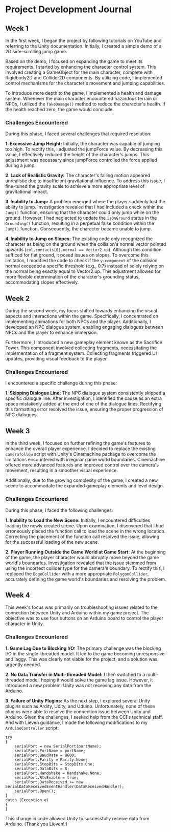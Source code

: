 # Project Development Journal
## Week 1
In the first week, I began the project by following tutorials on YouTube and referring to the Unity documentation. Initially, I created a simple demo of a 2D side-scrolling jump game.

Based on the demo, I focused on expanding the game to meet its requirements. I started by enhancing the character control system. This involved creating a GameObject for the main character, complete with Rigidbody2D and Collider2D components. By utilizing code, I implemented control mechanisms for the character's movement and jumping capabilities.

To introduce more depth to the game, I implemented a health and damage system. Whenever the main character encountered hazardous terrain or NPCs, I utilized the `TakeDamage()` method to reduce the character's health. If the health reached zero, the game would conclude.

### Challenges Encountered
During this phase, I faced several challenges that required resolution:

**1. Excessive Jump Height:** Initially, the character was capable of jumping too high. To rectify this, I adjusted the jumpForce value. By decreasing this value, I effectively reduced the height of the character's jumps. This adjustment was necessary since jumpForce controlled the force applied during a jump.

**2. Lack of Realistic Gravity:** The character's falling motion appeared unrealistic due to insufficient gravitational influence. To address this issue, I fine-tuned the gravity scale to achieve a more appropriate level of gravitational impact.

**3. Inability to Jump:** A problem emerged where the player suddenly lost the ability to jump. Investigation revealed that I had included a check within the `Jump()` function, ensuring that the character could only jump while on the ground. However, I had neglected to update the `isOnGround` status in the `Grounding()` function, resulting in a perpetual false condition within the `Jump()` function. Consequently, the character became unable to jump.

**4. Inability to Jump on Slopes:** The existing code only recognized the character as being on the ground when the collision's normal vector pointed upwards (`col.contacts[0].normal == Vector2.up`). Although this condition sufficed for flat ground, it posed issues on slopes. To overcome this limitation, I modified the code to check if the `y-component` of the collision normal exceeded a specific threshold (e.g., 0.7) instead of solely relying on the normal being exactly equal to Vector2.up. This adjustment allowed for more flexible determination of the character's grounding status, accommodating slopes effectively.

## Week 2
During the second week, my focus shifted towards enhancing the visual aspects and interactions within the game. Specifically, I concentrated on implementing animations for both NPCs and the player. Additionally, I developed an NPC dialogue system, enabling engaging dialogues between NPCs and the player to enhance immersion.

Furthermore, I introduced a new gameplay element known as the Sacrifice Tower. This component involved collecting fragments, necessitating the implementation of a fragment system. Collecting fragments triggered UI updates, providing visual feedback to the player.

### Challenges Encountered
I encountered a specific challenge during this phase:

**1. Skipping Dialogue Line:** The NPC dialogue system consistently skipped a specific dialogue line. After investigation, I identified the cause as an extra space mistakenly added at the end of one of the dialogue lines. Rectifying this formatting error resolved the issue, ensuring the proper progression of NPC dialogues.  

## Week 3
In the third week, I focused on further refining the game's features to enhance the overall player experience. I decided to replace the existing `camerafollow` script with Unity's Cinemachine package to overcome the limitations encountered with irregular game world boundaries. Cinemachine offered more advanced features and improved control over the camera's movement, resulting in a smoother visual experience.

Additionally, due to the growing complexity of the game, I created a new scene to accommodate the expanded gameplay elements and level design.

### Challenges Encountered
During this phase, I faced the following challenges:

**1. Inability to Load the New Scene:** Initially, I encountered difficulties loading the newly created scene. Upon examination, I discovered that I had erroneously placed the function call to load the scene in the wrong location. Correcting the placement of the function call resolved the issue, allowing for the successful loading of the new scene.

**2. Player Running Outside the Game World at Game Start:** At the beginning of the game, the player character would abruptly move beyond the game world's boundaries. Investigation revealed that the issue stemmed from using the incorrect collider type for the camera's boundary. To rectify this, I replaced the `EdgeCollider` with a more appropriate `PolygonCollider`, accurately defining the game world's boundaries and resolving the problem.

## Week 4
This week's focus was primarily on troubleshooting issues related to the connection between Unity and Arduino within my game project. The objective was to use four buttons on an Arduino board to control the player character in Unity.  

### Challenges Encountered
**1. Game Lag Due to Blocking I/O:** The primary challenge was the blocking I/O in the single-threaded model. It led to the game becoming unresponsive and laggy. This was clearly not viable for the project, and a solution was urgently needed.

**2. No Data Transfer in Multi-threaded Model:** I then switched to a multi-threaded model, hoping it would solve the game lag issue. However, it introduced a new problem: Unity was not receiving any data from the Arduino.

**3. Failure of Unity Plugins:** As the next step, I explored several Unity plugins such as Ardity, Udity, and Uduino. Unfortunately, none of these plugins were able to resolve the connection issue between Unity and Arduino.  Given the challenges, I seeked help from the CCI's technical staff. And with Lieven guidance, I made the following modifications to my `ArduinoController` script:
```
try
{
    serialPort = new SerialPort(portName);
    serialPort.PortName = portName;
    serialPort.BaudRate = 9600;
    serialPort.Parity = Parity.None;
    serialPort.StopBits = StopBits.One;
    serialPort.DataBits = 8;
    serialPort.Handshake = Handshake.None;
    serialPort.RtsEnable = true;
    serialPort.DataReceived += new SerialDataReceivedEventHandler(DataReceivedHandler);
    serialPort.Open();
}
catch (Exception e)
{
}
```
This change in code allowed Unity to successfully receive data from Arduino. (Thank you Lieven!!)
